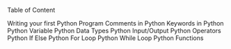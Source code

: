 Table of Content

Writing your first Python Program
Comments in Python
Keywords in Python
Python Variable
Python Data Types
Python Input/Output
Python Operators
Python If Else
Python For Loop
Python While Loop
Python Functions
